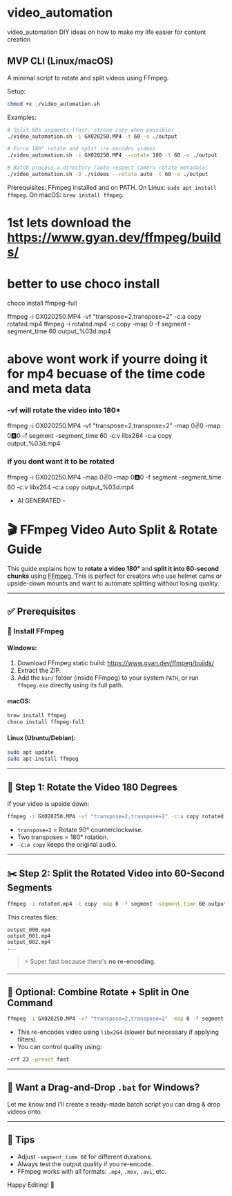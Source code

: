 # video_automation
video_automation DIY ideas on how to make my life easier for content creation

## MVP CLI (Linux/macOS)
A minimal script to rotate and split videos using FFmpeg.

Setup:
```bash
chmod +x ./video_automation.sh
```

Examples:
```bash
# Split 60s segments (fast, stream copy when possible)
./video_automation.sh -i GX020250.MP4 -t 60 -o ./output

# Force 180° rotate and split (re-encodes video)
./video_automation.sh -i GX020250.MP4 --rotate 180 -t 60 -o ./output

# Batch process a directory (auto-respect camera rotate metadata)
./video_automation.sh -D ./videos --rotate auto -t 60 -o ./output
```

Prerequisites: FFmpeg installed and on PATH. On Linux: `sudo apt install ffmpeg`. On macOS: `brew install ffmpeg`.

# 1st lets download the https://www.gyan.dev/ffmpeg/builds/
# better to use choco install 
choco install ffmpeg-full

ffmpeg -i GX020250.MP4 -vf "transpose=2,transpose=2" -c:a copy rotated.mp4
ffmpeg -i rotated.mp4 -c copy -map 0 -f segment -segment_time 60 output_%03d.mp4
# above wont work if yourre doing it for mp4 becuase of the time code and meta data 
### -vf will rotate the video into 180*
ffmpeg -i GX020250.MP4 -vf "transpose=2,transpose=2" -map 0:v:0 -map 0:a:0 -f segment -segment_time 60 -c:v libx264 -c:a copy output_%03d.mp4
### if you dont want it to be rotated 

ffmpeg -i GX020250.MP4 -map 0:v:0 -map 0:a:0 -f segment -segment_time 60 -c:v libx264 -c:a copy output_%03d.mp4


- AI GENERATED - 
# 🎬 FFmpeg Video Auto Split & Rotate Guide

This guide explains how to **rotate a video 180°** and **split it into 60-second chunks** using [FFmpeg](https://ffmpeg.org/). This is perfect for creators who use helmet cams or upside-down mounts and want to automate splitting without losing quality.

---

## ✅ Prerequisites

### 🧱 Install FFmpeg

#### Windows:
1. Download FFmpeg static build: https://www.gyan.dev/ffmpeg/builds/
2. Extract the ZIP.
3. Add the `bin/` folder (inside FFmpeg) to your system `PATH`, or run `ffmpeg.exe` directly using its full path.

#### macOS:
```bash
brew install ffmpeg
choco install ffmpeg-full
```

#### Linux (Ubuntu/Debian):
```bash
sudo apt update
sudo apt install ffmpeg
```

---

## 🔁 Step 1: Rotate the Video 180 Degrees

If your video is upside down:

```bash
ffmpeg -i GX020250.MP4 -vf "transpose=2,transpose=2" -c:a copy rotated.mp4
```

- `transpose=2` = Rotate 90° counterclockwise.
- Two transposes = 180° rotation.
- `-c:a copy` keeps the original audio.

---

## ✂️ Step 2: Split the Rotated Video into 60-Second Segments

```bash
ffmpeg -i rotated.mp4 -c copy -map 0 -f segment -segment_time 60 output_%03d.mp4
```

This creates files:
```
output_000.mp4
output_001.mp4
output_002.mp4
...
```

> ⚡ Super fast because there's **no re-encoding**.

---

## 🧪 Optional: Combine Rotate + Split in One Command

```bash
ffmpeg -i GX020250.MP4 -vf "transpose=2,transpose=2" -map 0 -f segment -segment_time 60 -c:a copy -c:v libx264 output_%03d.mp4
```

- This re-encodes video using `libx264` (slower but necessary if applying filters).
- You can control quality using:
```bash
-crf 23 -preset fast
```

---

## 📂 Want a Drag-and-Drop `.bat` for Windows?

Let me know and I’ll create a ready-made batch script you can drag & drop videos onto.

---

## 🧠 Tips

- Adjust `-segment_time 60` for different durations.
- Always test the output quality if you re-encode.
- FFmpeg works with all formats: `.mp4`, `.mov`, `.avi`, etc.

Happy Editing! 🎥
